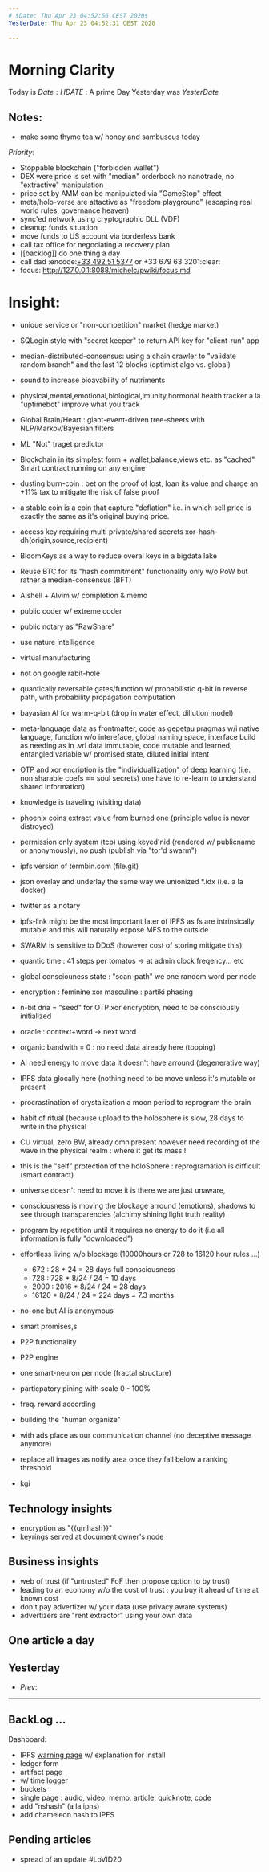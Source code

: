 ```yaml
---
# $Date: Thu Apr 23 04:52:56 CEST 2020$
YesterDate: Thu Apr 23 04:52:31 CEST 2020

---
```

# Morning Clarity

Today is $Date: {{HDATE}}$ : A prime Day
Yesterday was $YesterDate$


## Notes:

  - make some thyme tea w/ honey and sambuscus today

*Priority*:

 - Stoppable blockchain ("forbidden wallet")
 - DEX were price is set with "median" orderbook no nanotrade, no "extractive" manipulation
 - price set by AMM can be manipulated via "GameStop" effect
 - meta/holo-verse are attactive as "freedom playground" (escaping real world rules, governance heaven)
 - sync'ed network using cryptographic DLL (VDF)
 - cleanup funds situation 
 - move funds to US account via borderless bank
 - call tax office for negociating a recovery plan
 - [[backlog]] do one thing a day
 - call dad :encode:[+33 492 51 5377](callto:+33492515377) or +33 679 63 3201:clear:
 - focus: <http://127.0.0.1:8088/michelc/pwiki/focus.md>

# Insight:

  - unique service or "non-competition" market (hedge market)
  - SQLogin style with "secret keeper" to return API key for "client-run" app
  - median-distributed-consensus: using a chain crawler to "validate random branch" and the last 12 blocks (optimist algo vs. global)
  - sound to increase bioavability of nutriments
  - physical,mental,emotional,biological,imunity,hormonal health tracker a la "uptimebot" improve what you track
  - Global Brain/Heart : giant-event-driven tree-sheets with NLP/Markov/Bayesian filters
  - ML "Not" traget predictor
  - Blockchain in its simplest form + wallet,balance,views etc. as "cached" Smart contract running on any engine
  - dusting burn-coin : bet on the proof of lost, loan its value and charge an +11% tax to mitigate the risk of false proof
  - a stable coin is a coin that capture "deflation" i.e. in which sell price is exactly the same as it's original buying price.
  - access key requiring multi private/shared secrets xor-hash-dh(origin,source,recipient)
  - BloomKeys as a way to reduce overal keys in a bigdata lake
  - Reuse BTC for its "hash commitment" functionality only w/o PoW but rather a median-consensus (BFT)
  - AIshell + AIvim w/ completion & memo
  - public coder w/ extreme coder
  - public notary as "RawShare"
  - use nature intelligence
  - virtual manufacturing
  - not on google rabit-hole
  - quantically reversable gates/function w/ probabilistic q-bit in reverse path, with probability propagation computation
  - bayasian AI for warm-q-bit (drop in water effect, dillution model)
  - meta-language data as frontmatter, code as gepetau pragmas w/i native language, function w/o intereface, global naming space, interface build as needing as in .vrl data immutable, code mutable and learned, entangled variable w/ promised state, diluted initial intent
  - OTP and xor encription is the "individuallization" of deep learning (i.e. non sharable coefs == soul secrets) one have to re-learn to understand shared information)
  - knowledge is traveling (visiting data)
  - phoenix coins extract value from burned one (principle value is never distroyed)
  - permission only system (tcp) using keyed'nid (rendered w/ publicname or anonymously), no push (publish via "tor'd swarm")
  - ipfs version of termbin.com (file.git)
  - json overlay and underlay the same way we unionized *.idx (i.e. a la docker)
  - twitter as a notary
  - ipfs-link might be the most important later of IPFS as fs are intrinsically mutable
    and this will naturally expose MFS to the outside
  - SWARM is sensitive to DDoS (however cost of storing mitigate this)
  - quantic time : 41 steps per tomatos -> at admin clock freqency... etc
  - global consciouness state : "scan-path" we one random word per node
  - encryption : feminine xor masculine : partiki phasing
  - n-bit dna = "seed" for OTP xor encryption, need to be consciously initialized
  - oracle : context+word -> next word

  - organic bandwith = 0 : no need data already here (topping)
  - AI need energy to move data it doesn't have arround (degenerative way)
  - IPFS data glocally here (nothing need to be move unless it's mutable or present
  - procrastination of crystalization a moon period to reprogram the brain
  - habit of ritual (because upload to the holosphere is slow, 28 days to write in the physical
  - CU virtual, zero BW, already omnipresent however need recording of the wave in the physical realm : where it get its mass !
  - this is the "self" protection of the holoSphere : reprogramation is difficult (smart contract)
  - universe doesn't need to move it is there we are just unaware,
  - consciousness is moving the blockage arround (emotions), shadows to see through transparencies (alchimy shining light truth reality)
  - program by repetition until it requires no energy to do it (i.e all information is fully "downloaded")
  - effortless living w/o blockage (10000hours or  728 to 16120 hour rules ...)
    - 672 : 28 * 24 = 28 days full consciousness
    - 728 : 728 * 8/24 / 24 = 10 days
    - 2000 : 2016 * 8/24 / 24 = 28 days
    - 16120 * 8/24 / 24 = 224 days = 7.3 months
  

  - no-one but AI is anonymous 

  - smart promises,s
  - P2P functionality
  - P2P engine
  - one smart-neuron per node (fractal structure)
  - particpatory pining with scale 0 - 100%
  - freq. reward according
  - building the "human organize"
  - with ads place as our communication channel (no deceptive message anymore)
  - replace all images as notify area once they fall below a ranking threshold
  - kgi

## Technology insights

  - encryption as "<span src={{qmhash}} class=enc>{{qmhash}}<span>"
  - keyrings served at document owner's node

## Business insights

- web of trust (if "untrusted" FoF then propose option to by trust)
- leading to an economy w/o the cost of trust :
  you buy it ahead of time at known cost
- don't pay advertizer w/ your data (use privacy aware systems)
- advertizers are "rent extractor" using your own data

## One article a day 

## Yesterday

  - $Prev: ~$

<hr>

## BackLog ...

 Dashboard:
   - IPFS [warning page][wp] w/ explanation for install
   - ledger form
   - artifact page
   - w/ time logger
   - buckets
   - single page : audio, video, memo, article, quicknote, code
 - add "nshash" (a la ipns)
 - add chameleon hash to IPFS

## Pending articles

   - spread of an update #LoVID20


[wp]: http://yoogle.com:8080/ipfs/
